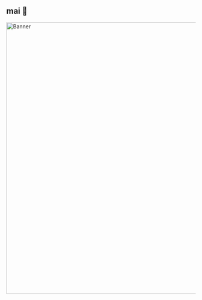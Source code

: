 ## mai 🌱
<img width="721" alt="Banner" src="https://github.com/user-attachments/assets/81ccde02-1728-45e9-8fcc-469ccd4068a2" />

<!--
**mxisaa/mxisaa** is a ✨ _special_ ✨ repository because its `README.md` (this file) appears on your GitHub profile.

Here are some ideas to get you started:

- 🔭 I’m currently working on ...
- 🌱 I’m currently learning ...
- 👯 I’m looking to collaborate on ...
- 🤔 I’m looking for help with ...
- 💬 Ask me about ...
- 📫 How to reach me: ...
- 😄 Pronouns: ...
- ⚡ Fun fact: ...
-->
